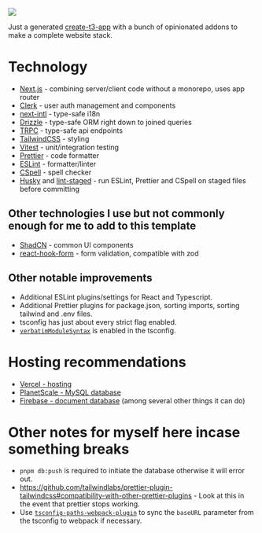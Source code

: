 ![](https://img.shields.io/badge/Among_Us-ඞ-red)

Just a generated [create-t3-app](https://create.t3.gg) with a bunch of opinionated addons to make a complete website stack.

# Technology

- [Next.js](https://nextjs.org) - combining server/client code without a monorepo, uses app router
- [Clerk](https://clerk.com) - user auth management and components
- [next-intl](https://next-intl-docs.vercel.app) - type-safe i18n
- [Drizzle](https://orm.drizzle.team) - type-safe ORM right down to joined queries
- [TRPC](https://trpc.io) - type-safe api endpoints
- [TailwindCSS](https://tailwindcss.com) - styling
- [Vitest](https://vitest.dev) - unit/integration testing
- [Prettier](https://prettier.io) - code formatter
- [ESLint](https://eslint.org) - formatter/linter
- [CSpell](https://cspell.org) - spell checker
- [Husky](https://typicode.github.io/husky) and [lint-staged](https://github.com/okonet/lint-staged) - run ESLint, Prettier and CSpell on staged files before committing

## Other technologies I use but not commonly enough for me to add to this template

- [ShadCN](https://ui.shadcn.com/) - common UI components
- [react-hook-form](https://react-hook-form.com) - form validation, compatible with zod

## Other notable improvements

- Additional ESLint plugins/settings for React and Typescript.
- Additional Prettier plugins for package.json, sorting imports, sorting tailwind and .env files.
- tsconfig has just about every strict flag enabled.
- [`verbatimModuleSyntax`](https://www.typescriptlang.org/tsconfig#verbatimModuleSyntax) is enabled in the tsconfig.

# Hosting recommendations

- [Vercel - hosting](https://vercel.com)
- [PlanetScale - MySQL database](https://planetscale.com)
- [Firebase - document database](https://firebase.google.com) (among several other things it can do)

# Other notes for myself here incase something breaks

- `pnpm db:push` is required to initiate the database otherwise it will error out.
- https://github.com/tailwindlabs/prettier-plugin-tailwindcss#compatibility-with-other-prettier-plugins - Look at this in the event that prettier stops working.
- Use [`tsconfig-paths-webpack-plugin`](https://www.npmjs.com/package/tsconfig-paths-webpack-plugin) to sync the `baseURL` parameter from the tsconfig to webpack if necessary.
